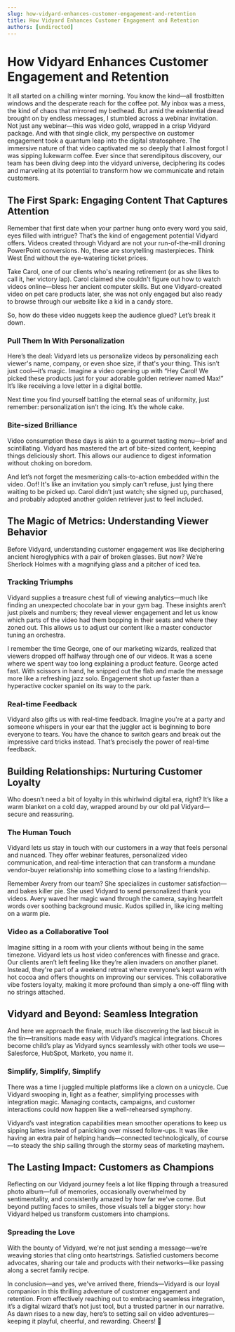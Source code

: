 ```yaml
---
slug: how-vidyard-enhances-customer-engagement-and-retention
title: How Vidyard Enhances Customer Engagement and Retention
authors: [undirected]
---
```



# How Vidyard Enhances Customer Engagement and Retention

It all started on a chilling winter morning. You know the kind—all frostbitten windows and the desperate reach for the coffee pot. My inbox was a mess, the kind of chaos that mirrored my bedhead. But amid the existential dread brought on by endless messages, I stumbled across a webinar invitation. Not just any webinar—this was video gold, wrapped in a crisp Vidyard package. And with that single click, my perspective on customer engagement took a quantum leap into the digital stratosphere. The immersive nature of that video captivated me so deeply that I almost forgot I was sipping lukewarm coffee. Ever since that serendipitous discovery, our team has been diving deep into the vidyard universe, deciphering its codes and marveling at its potential to transform how we communicate and retain customers. 

## The First Spark: Engaging Content That Captures Attention

Remember that first date when your partner hung onto every word you said, eyes filled with intrigue? That’s the kind of engagement potential Vidyard offers. Videos created through Vidyard are not your run-of-the-mill droning PowerPoint conversions. No, these are storytelling masterpieces. Think West End without the eye-watering ticket prices.

Take Carol, one of our clients who's nearing retirement (or as she likes to call it, her victory lap). Carol claimed she couldn't figure out how to watch videos online—bless her ancient computer skills. But one Vidyard-created video on pet care products later, she was not only engaged but also ready to browse through our website like a kid in a candy store.

So, how do these video nuggets keep the audience glued? Let’s break it down.

### Pull Them In With Personalization

Here’s the deal: Vidyard lets us personalize videos by personalizing each viewer's name, company, or even shoe size, if that's your thing. This isn’t just cool—it’s magic. Imagine a video opening up with “Hey Carol! We picked these products just for your adorable golden retriever named Max!” It’s like receiving a love letter in a digital bottle. 

Next time you find yourself battling the eternal seas of uniformity, just remember: personalization isn’t the icing. It’s the whole cake.

### Bite-sized Brilliance

Video consumption these days is akin to a gourmet tasting menu—brief and scintillating. Vidyard has mastered the art of bite-sized content, keeping things deliciously short. This allows our audience to digest information without choking on boredom.

And let’s not forget the mesmerizing calls-to-action embedded within the video. Oof! It's like an invitation you simply can’t refuse, just lying there waiting to be picked up. Carol didn’t just watch; she signed up, purchased, and probably adopted another golden retriever just to feel included. 

## The Magic of Metrics: Understanding Viewer Behavior

Before Vidyard, understanding customer engagement was like deciphering ancient hieroglyphics with a pair of broken glasses. But now? We’re Sherlock Holmes with a magnifying glass and a pitcher of iced tea.

### Tracking Triumphs

Vidyard supplies a treasure chest full of viewing analytics—much like finding an unexpected chocolate bar in your gym bag. These insights aren’t just pixels and numbers; they reveal viewer engagement and let us know which parts of the video had them bopping in their seats and where they zoned out. This allows us to adjust our content like a master conductor tuning an orchestra. 

I remember the time George, one of our marketing wizards, realized that viewers dropped off halfway through one of our videos. It was a scene where we spent way too long explaining a product feature. George acted fast. With scissors in hand, he snipped out the flab and made the message more like a refreshing jazz solo. Engagement shot up faster than a hyperactive cocker spaniel on its way to the park.

### Real-time Feedback

Vidyard also gifts us with real-time feedback. Imagine you're at a party and someone whispers in your ear that the juggler act is beginning to bore everyone to tears. You have the chance to switch gears and break out the impressive card tricks instead. That’s precisely the power of real-time feedback.

## Building Relationships: Nurturing Customer Loyalty

Who doesn’t need a bit of loyalty in this whirlwind digital era, right? It’s like a warm blanket on a cold day, wrapped around by our old pal Vidyard—secure and reassuring.

### The Human Touch

Vidyard lets us stay in touch with our customers in a way that feels personal and nuanced. They offer webinar features, personalized video communication, and real-time interaction that can transform a mundane vendor-buyer relationship into something close to a lasting friendship.

Remember Avery from our team? She specializes in customer satisfaction—and bakes killer pie. She used Vidyard to send personalized thank you videos. Avery waved her magic wand through the camera, saying heartfelt words over soothing background music. Kudos spilled in, like icing melting on a warm pie.

### Video as a Collaborative Tool

Imagine sitting in a room with your clients without being in the same timezone. Vidyard lets us host video conferences with finesse and grace. Our clients aren’t left feeling like they’re alien invaders on another planet. Instead, they're part of a weekend retreat where everyone’s kept warm with hot cocoa and offers thoughts on improving our services. This collaborative vibe fosters loyalty, making it more profound than simply a one-off fling with no strings attached.

## Vidyard and Beyond: Seamless Integration

And here we approach the finale, much like discovering the last biscuit in the tin—transitions made easy with Vidyard’s magical integrations. Chores become child’s play as Vidyard syncs seamlessly with other tools we use—Salesforce, HubSpot, Marketo, you name it.

### Simplify, Simplify, Simplify

There was a time I juggled multiple platforms like a clown on a unicycle. Cue Vidyard swooping in, light as a feather, simplifying processes with integration magic. Managing contacts, campaigns, and customer interactions could now happen like a well-rehearsed symphony.

Vidyard’s vast integration capabilities mean smoother operations to keep us sipping lattes instead of panicking over missed follow-ups. It was like having an extra pair of helping hands—connected technologically, of course—to steady the ship sailing through the stormy seas of marketing mayhem.

## The Lasting Impact: Customers as Champions

Reflecting on our Vidyard journey feels a lot like flipping through a treasured photo album—full of memories, occasionally overwhelmed by sentimentality, and consistently amazed by how far we've come. But beyond putting faces to smiles, those visuals tell a bigger story: how Vidyard helped us transform customers into champions.

### Spreading the Love

With the bounty of Vidyard, we’re not just sending a message—we’re weaving stories that cling onto heartstrings. Satisfied customers become advocates, sharing our tale and products with their networks—like passing along a secret family recipe.

In conclusion—and yes, we've arrived there, friends—Vidyard is our loyal companion in this thrilling adventure of customer engagement and retention. From effectively reaching out to embracing seamless integration, it’s a digital wizard that’s not just tool, but a trusted partner in our narrative. As dawn rises to a new day, here’s to setting sail on video adventures—keeping it playful, cheerful, and rewarding. Cheers! 🥂